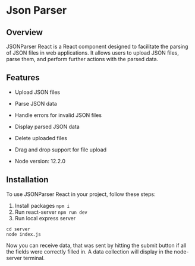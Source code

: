 # Json Parser

## Overview
JSONParser React is a React component designed to facilitate the parsing of JSON files in web applications. It allows users to upload JSON files, parse them, and perform further actions with the parsed data.

## Features

- Upload JSON files
- Parse JSON data
- Handle errors for invalid JSON files
- Display parsed JSON data
- Delete uploaded files
- Drag and drop support for file upload

- Node version: 12.2.0

## Installation
To use JSONParser React in your project, follow these steps:
1. Install packages
```npm i```
2. Run react-server
```npm run dev```
3. Run local express server
```
cd server
node index.js
```
Now you can receive data, that was sent by hitting the submit button if all the fields were correctly filled in. A data collection will display in the node-server terminal.

